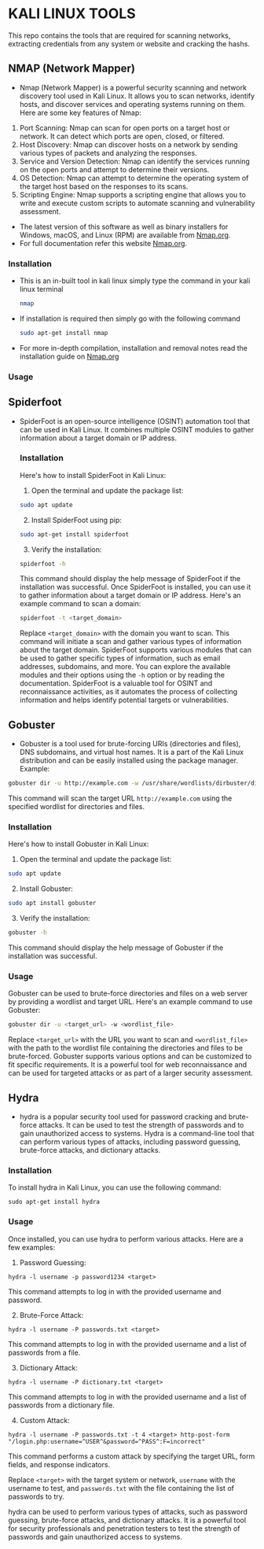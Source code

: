 # KALI LINUX TOOLS
  This repo contains the tools that are required for scanning networks, extracting credentials from any system or website and cracking the hashs.

  ## NMAP (Network Mapper)
  - Nmap (Network Mapper) is a powerful security scanning and network discovery tool used in Kali Linux. It allows you to scan networks, identify hosts, and discover services and operating systems running on them.
Here are some key features of Nmap:
1. Port Scanning: Nmap can scan for open ports on a target host or network. It can detect which ports are open, closed, or filtered.
2. Host Discovery: Nmap can discover hosts on a network by sending various types of packets and analyzing the responses.
3. Service and Version Detection: Nmap can identify the services running on the open ports and attempt to determine their versions.
4. OS Detection: Nmap can attempt to determine the operating system of the target host based on the responses to its scans.
5. Scripting Engine: Nmap supports a scripting engine that allows you to write and execute custom scripts to automate scanning and vulnerability assessment.

  - The latest version of this software as well as binary installers for Windows, macOS, and Linux (RPM) are available from [Nmap.org](https://nmap.org/download.html).
  - For full documentation refer this website [Nmap.org](https://nmap.org/docs.html).

  ### Installation
  - This is an in-built tool in kali linux simply type the command in your kali linux terminal
    ```bash
    nmap
    ```
  - If installation is required then simply go with the following command 
    ```bash
    sudo apt-get install nmap
    ```
  - For more in-depth compilation, installation and removal notes read the installation guide on [Nmap.org]( https://nmap.org/book/install.html)
  
  ### Usage
  


  ## Spiderfoot
   - SpiderFoot is an open-source intelligence (OSINT) automation tool that can be used in Kali Linux. It combines multiple OSINT modules to gather information about a target domain or IP address.

     ### Installation
        Here's how to install SpiderFoot in Kali Linux:
        
        1. Open the terminal and update the package list:
        ```bash
        sudo apt update
        ```
        2. Install SpiderFoot using pip:
        ```bash
        sudo apt-get install spiderfoot
        ```
        3. Verify the installation:
        ```bash
        spiderfoot -h
        ```
        This command should display the help message of SpiderFoot if the installation was successful.
        Once SpiderFoot is installed, you can use it to gather information about a target domain or IP address. Here's an example command to scan a domain:
        ```bash
        spiderfoot -t <target_domain>
        ```
        Replace `<target_domain>` with the domain you want to scan. This command will initiate a scan and gather various types of information about the target domain.
        SpiderFoot supports various modules that can be used to gather specific types of information, such as email addresses, subdomains, and more. You can explore the available modules and their options using the `-h` option or by reading the documentation.
        SpiderFoot is a valuable tool for OSINT and reconnaissance activities, as it automates the process of collecting information and helps identify potential targets or vulnerabilities.


  ## Gobuster
   - Gobuster is a tool used for brute-forcing URIs (directories and files), DNS subdomains, and virtual host names. It is a part of the Kali Linux distribution and can be easily installed using the package manager.
    Example:
  ```bash
  gobuster dir -u http://example.com -w /usr/share/wordlists/dirbuster/directory-list-2.3-medium.txt
  ```
  This command will scan the target URL `http://example.com` using the specified wordlist for directories and files.


  ### Installation
  Here's how to install Gobuster in Kali Linux:
  
  1. Open the terminal and update the package list:
  ```bash
  sudo apt update
  ```
  2. Install Gobuster:
  ```bash
  sudo apt install gobuster
  ```
  3. Verify the installation:
  ```bash
  gobuster -h
  ```
  This command should display the help message of Gobuster if the installation was successful.

  ### Usage
  
  Gobuster can be used to brute-force directories and files on a web server by providing a wordlist and target URL. Here's an example command to use Gobuster:
  ```bash
  gobuster dir -u <target_url> -w <wordlist_file>
  ```
  Replace `<target_url>` with the URL you want to scan and `<wordlist_file>` with the path to the wordlist file containing the directories and files to be brute-forced.
  Gobuster supports various options and can be customized to fit specific requirements. It is a powerful tool for web reconnaissance and can be used for targeted attacks or as part of a larger security assessment.


  ## Hydra
  - hydra is a popular security tool used for password cracking and brute-force attacks. It can be used to test the strength of passwords and to gain unauthorized access to systems. Hydra is a command-line tool that can perform various types of attacks, including password guessing, brute-force attacks, and dictionary attacks.

### Installation
To install hydra in Kali Linux, you can use the following command:

```
sudo apt-get install hydra
```

### Usage
Once installed, you can use hydra to perform various attacks. Here are a few examples:

1. Password Guessing:
```
hydra -l username -p password1234 <target>
```
This command attempts to log in with the provided username and password.

2. Brute-Force Attack:
```
hydra -l username -P passwords.txt <target>
```
This command attempts to log in with the provided username and a list of passwords from a file.

3. Dictionary Attack:
```
hydra -l username -P dictionary.txt <target>
```
This command attempts to log in with the provided username and a list of passwords from a dictionary file.

4. Custom Attack:
```
hydra -l username -P passwords.txt -t 4 <target> http-post-form "/login.php:username=^USER^&password=^PASS^:F=incorrect"
```
This command performs a custom attack by specifying the target URL, form fields, and response indicators.

Replace `<target>` with the target system or network, `username` with the username to test, and `passwords.txt` with the file containing the list of passwords to try.

hydra can be used to perform various types of attacks, such as password guessing, brute-force attacks, and dictionary attacks. It is a powerful tool for security professionals and penetration testers to test the strength of passwords and gain unauthorized access to systems.
 



